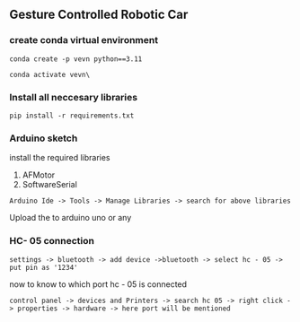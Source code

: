 ## Gesture Controlled Robotic Car

### create conda virtual environment 
```
conda create -p vevn python==3.11

conda activate vevn\
```
### Install all neccesary libraries

```
pip install -r requirements.txt

```

### Arduino sketch

install the required libraries
1. AFMotor
2. SoftwareSerial

```
Arduino Ide -> Tools -> Manage Libraries -> search for above libraries
```
Upload the to arduino uno or any

### HC- 05 connection

```
settings -> bluetooth -> add device ->bluetooth -> select hc - 05 -> put pin as '1234'

```
now to know to which port hc - 05 is connected

```
control panel -> devices and Printers -> search hc 05 -> right click -> properties -> hardware -> here port will be mentioned
```